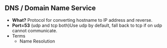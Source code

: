 ## DNS / Domain Name Service
- **What?** Protocol for converting hostname to IP address and reverse. 
- **Port=53** (udp and tcp both)Use udp by default, fall back to tcp if on udp cannot communicate.
- Terms
  - Name Resolution
